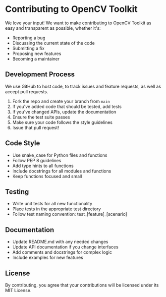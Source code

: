 # Contributing to OpenCV Toolkit

We love your input! We want to make contributing to OpenCV Toolkit as easy and transparent as possible, whether it's:

- Reporting a bug
- Discussing the current state of the code
- Submitting a fix
- Proposing new features
- Becoming a maintainer

## Development Process

We use GitHub to host code, to track issues and feature requests, as well as accept pull requests.

1. Fork the repo and create your branch from `main`
2. If you've added code that should be tested, add tests
3. If you've changed APIs, update the documentation
4. Ensure the test suite passes
5. Make sure your code follows the style guidelines
6. Issue that pull request!

## Code Style

- Use snake_case for Python files and functions
- Follow PEP 8 guidelines
- Add type hints to all functions
- Include docstrings for all modules and functions
- Keep functions focused and small

## Testing

- Write unit tests for all new functionality
- Place tests in the appropriate test directory
- Follow test naming convention: test_[feature]_[scenario]

## Documentation

- Update README.md with any needed changes
- Update API documentation if you change interfaces
- Add comments and docstrings for complex logic
- Include examples for new features

## License

By contributing, you agree that your contributions will be licensed under its MIT License.
